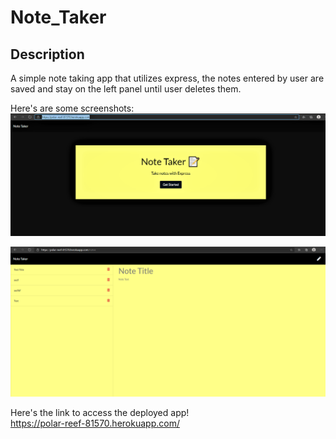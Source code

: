 # Note_Taker

## Description 
  A simple note taking app that utilizes express, the notes entered by user are saved and stay on the left panel until user deletes them. 
  
  Here's are some screenshots:\
  ![ScreenShot](notes.PNG)

  ![ScreenShot](note.PNG)
  
  Here's the link to access the deployed app!\
  https://polar-reef-81570.herokuapp.com/
